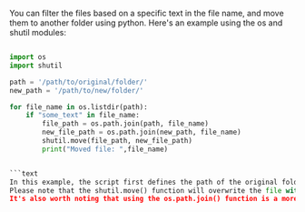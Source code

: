 You can filter the files based on a specific text in the file name, and move them to another folder using python.
Here's an example using the os and shutil modules:

```python

import os
import shutil

path = '/path/to/original/folder/'
new_path = '/path/to/new/folder/'

for file_name in os.listdir(path):
    if "some_text" in file_name:
        file_path = os.path.join(path, file_name)
        new_file_path = os.path.join(new_path, file_name)
        shutil.move(file_path, new_file_path)
        print("Moved file: ",file_name)


```text
In this example, the script first defines the path of the original folder and the new folder. Then it uses the os.listdir() function to list all the files in the original folder. It iterates over the list of files and filters the files based on whether they contain the text "some_text" in their file name using an if statement. Then it uses the os.path.join() function to construct the file path of the original file and the new file. The shutil.move() function is used to move the file from the original folder to the new folder. The print() function is used to print the name of the moved file.
Please note that the shutil.move() function will overwrite the file with the same name in the new folder, so it's better to take caution when using the same file name in the new folder.
It's also worth noting that using the os.path.join() function is a more robust way to construct file paths, as it can handle different operating systems that use different path separators.

